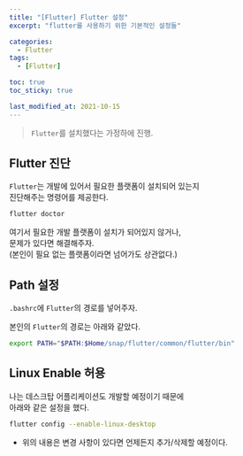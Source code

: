 ```yaml
---
title: "[Flutter] Flutter 설정"
excerpt: "flutter를 사용하기 위한 기본적인 설정들"

categories:
  - Flutter
tags:
  - [Flutter]

toc: true
toc_sticky: true

last_modified_at: 2021-10-15
---
```


> `Flutter`를 설치했다는 가정하에 진행.

## Flutter 진단

`Flutter`는 개발에 있어서 필요한 플랫폼이 설치되어 있는지   
진단해주는 명령어를 제공한다.

```bash
flutter doctor
```

여기서 필요한 개발 플랫폼이 설치가 되어있지 않거나,   
문제가 있다면 해결해주자.   
(본인이 필요 없는 플랫폼이라면 넘어가도 상관없다.)

## Path 설정

`.bashrc`에 `Flutter`의 경로를 넣어주자.

본인의 `Flutter`의 경로는 아래와 같았다.

```bash
export PATH="$PATH:$Home/snap/flutter/common/flutter/bin"
```

## Linux Enable 허용

나는 데스크탑 어플리케이션도 개발할 예정이기 때문에   
아래와 같은 설정을 했다.

```bash
flutter config --enable-linux-desktop
```

* 위의 내용은 변경 사항이 있다면 언제든지 추가/삭제할 예정이다.